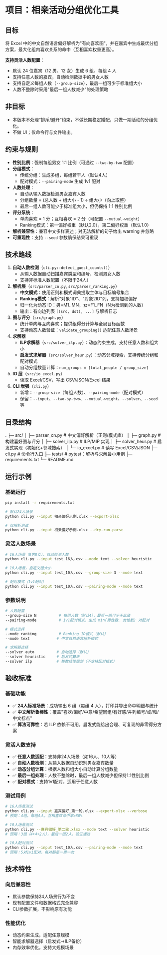 # 项目：相亲活动分组优化工具

## 目标
将 Excel 中的中文自然语言偏好解析为"有向喜欢图"，并在嘉宾中生成最优分组方案，最大化组内喜欢关系的命中（互相喜欢权重更高）。

**支持灵活人数配置**：
- 默认 24 位嘉宾（12 男、12 女）生成 6 组、每组 4 人
- 支持任意人数的嘉宾，自动检测数据中的男女人数
- 支持自定义每组人数（`--group-size`），最后一组可少于标准组大小
- 人数不整除时采用"最后一组人数减少"的处理策略

## 非目标
- 本版本不处理“排斥/避开”约束，不做长期稳定婚配，只做一期活动的分组优化。
- 不做 UI；仅命令行与文件输出。

## 约束与规则
- **性别比例**：强制每组男女 1:1 比例（可通过 `--two-by-two` 配置）
- **分组模式**：
  - 传统分组：生成多组，每组若干人（默认4人）
  - 配对模式：`--pairing-mode` 生成 1v1 配对
- **人数处理**：
  - 自动从输入数据检测男女嘉宾人数
  - 分组数量 = (总人数 + 组大小 - 1) ÷ 组大小（向上取整）
  - 最后一组人数可能少于标准组大小，但仍保持 1:1 性别比例
- **评分系统**：
  - 单向喜欢 = 1 分；互相喜欢 = 2 分（可配置 `--mutual-weight`）
  - Ranking模式：第一偏好权重（默认2.0），第二偏好权重（默认1.0）
- **解析兼容性**：兼容中文多样表述；对无法解析的句子给出 warning 并忽略
- **可重现性**：支持 `--seed` 参数确保结果可重现

## 技术路线
1. **自动人数检测**（`cli.py::detect_guest_counts()`）
   - 从输入数据自动扫描嘉宾类型和编号，检测男女人数
   - 支持非标准人数配置（不限于24人）
2. **解析层**（`src/parser_cn.py`, `src/parser_ranking.py`）
   - **中文模式**：使用正则和模式词典提取主体与目标编号集合
   - **Ranking模式**：解析"对象1ID"、"对象2ID"列，支持加权偏好
   - 归一化为动态 ID：男=M1..MN，女=F1..FN（N为检测到的人数）
   - 输出：有向边列表 `[(src, dst), ...]` 与解析日志
3. **图与评分**（`src/graph.py`）
   - 统计单向与互向喜欢；提供组得分计算与全局目标函数
   - 支持动态人数验证：`validate_grouping()` 适配任意人数场景
4. **求解器**  
   - **ILP求解器**（`src/solver_ilp.py`）：动态约束生成，支持任意人数和组大小
   - **启发式求解器**（`src/solver_heur.py`）：动态邻域搜索，支持传统分组和配对模式
   - 自动分组数量计算：`num_groups = ⌈total_people / group_size⌉`
5. **IO 层**（`src/io_excel.py`）
   - 读取 Excel/CSV，写出 CSV/JSON/Excel 结果
6. **CLI 增强**（`cli.py`）
   - 新增：`--group-size`（每组人数）、`--pairing-mode`（配对模式）
   - 保留：`--input`、`--two-by-two`、`--mutual-weight`、`--solver`、`--seed` 等

## 目录结构
.
├─ src/
│  ├─ parser_cn.py      # 中文偏好解析（正则/模式库）
│  ├─ graph.py          # 构建喜好图与评分
│  ├─ solver_ilp.py     # ILP/MIP 实现
│  ├─ solver_heur.py    # 启发式实现（初始化+邻域搜索）
│  └─ io_excel.py       # 读写 Excel/CSV/JSON
├─ cli.py               # 命令行入口
├─ tests/               # pytest：解析与求解最小用例
├─ requirements.txt
└─ README.md

## 运行示例

### 基础运行
```bash
pip install -r requirements.txt

# 默认24人场景
python cli.py --input 相亲偏好示例.xlsx --export-xlsx

# 仅解析测试
python cli.py --input 相亲偏好示例.xlsx --dry-run-parse
```

### 灵活人数场景
```bash
# 16人场景（8男8女），自动检测人数
python cli.py --input test_16人.csv --mode text --solver heuristic

# 10人场景，自定义组大小
python cli.py --input test_10人.csv --group-size 3 --mode text

# 配对模式（1v1配对）
python cli.py --input test_10人.csv --pairing-mode --mode text
```

### 参数说明
```bash
# 人数配置
--group-size N          # 每组人数（默认4），最后一组可少于此值
--pairing-mode          # 1v1配对模式，生成 min(男性数, 女性数) 对配对

# 模式选择
--mode ranking          # Ranking ID模式（默认）
--mode text            # 中文自然语言解析模式

# 求解器选择
--solver auto          # 自动选择（默认）
--solver heuristic     # 启发式算法
--solver ilp           # 整数线性规划（不支持配对模式）
```

## 验收标准

### 基础功能
- ✅ **24人标准场景**：成功输出 6 组（每组 4 人），打印并导出命中明细与统计
- ✅ **中文解析鲁棒性**：覆盖"喜欢/偏好/中意/希望同组/有好感/并列编号/或/和/中文标点"
- ✅ **算法可靠性**：若 ILP 依赖不可用，启发式能给出合理、可复现的非零得分方案

### 灵活人数支持
- ✅ **任意人数适配**：支持非24人场景（如16人、10人等）
- ✅ **自动人数检测**：从输入数据自动识别男女嘉宾数量
- ✅ **动态分组计算**：根据人数和组大小自动计算分组数量
- ✅ **最后一组处理**：人数不整除时，最后一组人数减少但保持1:1性别比例
- ✅ **配对模式**：支持1v1配对，适用于任意人数

### 测试用例
```bash
# 16人场景测试
python cli.py --input 嘉宾偏好_第一轮.xlsx --export-xlsx --verbose
# 预期：4组，每组4人，互相喜欢命中率>80%

# 10人场景测试  
python cli.py --嘉宾偏好_第二轮.xlsx --mode text --solver heuristic
# 预期：3组（4+4+2人），最后一组2人，验证通过

# 10人配对测试
python cli.py --input test_10人.csv --pairing-mode --mode text
# 预期：5对1v1配对，每对都是一男一女
```

## 技术特性

### 向后兼容性
- 默认参数保持24人场景行为不变
- 现有配置文件和数据格式完全兼容
- CLI参数扩展，不影响原有功能

### 性能优化
- 动态约束生成，适配任意规模
- 智能求解器选择（启发式→ILP备份）
- 内存效率优化，支持大规模场景
